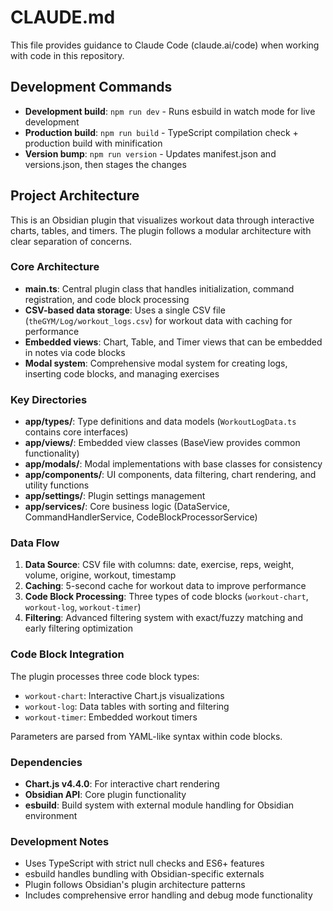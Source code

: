 # CLAUDE.md

This file provides guidance to Claude Code (claude.ai/code) when working with code in this repository.

## Development Commands

- **Development build**: `npm run dev` - Runs esbuild in watch mode for live development
- **Production build**: `npm run build` - TypeScript compilation check + production build with minification
- **Version bump**: `npm run version` - Updates manifest.json and versions.json, then stages the changes

## Project Architecture

This is an Obsidian plugin that visualizes workout data through interactive charts, tables, and timers. The plugin follows a modular architecture with clear separation of concerns.

### Core Architecture

- **main.ts**: Central plugin class that handles initialization, command registration, and code block processing
- **CSV-based data storage**: Uses a single CSV file (`theGYM/Log/workout_logs.csv`) for workout data with caching for performance
- **Embedded views**: Chart, Table, and Timer views that can be embedded in notes via code blocks
- **Modal system**: Comprehensive modal system for creating logs, inserting code blocks, and managing exercises

### Key Directories

- **app/types/**: Type definitions and data models (`WorkoutLogData.ts` contains core interfaces)
- **app/views/**: Embedded view classes (BaseView provides common functionality)
- **app/modals/**: Modal implementations with base classes for consistency
- **app/components/**: UI components, data filtering, chart rendering, and utility functions
- **app/settings/**: Plugin settings management
- **app/services/**: Core business logic (DataService, CommandHandlerService, CodeBlockProcessorService)

### Data Flow

1. **Data Source**: CSV file with columns: date, exercise, reps, weight, volume, origine, workout, timestamp
2. **Caching**: 5-second cache for workout data to improve performance
3. **Code Block Processing**: Three types of code blocks (`workout-chart`, `workout-log`, `workout-timer`)
4. **Filtering**: Advanced filtering system with exact/fuzzy matching and early filtering optimization

### Code Block Integration

The plugin processes three code block types:
- `workout-chart`: Interactive Chart.js visualizations
- `workout-log`: Data tables with sorting and filtering
- `workout-timer`: Embedded workout timers

Parameters are parsed from YAML-like syntax within code blocks.

### Dependencies

- **Chart.js v4.4.0**: For interactive chart rendering
- **Obsidian API**: Core plugin functionality
- **esbuild**: Build system with external module handling for Obsidian environment

### Development Notes

- Uses TypeScript with strict null checks and ES6+ features
- esbuild handles bundling with Obsidian-specific externals
- Plugin follows Obsidian's plugin architecture patterns
- Includes comprehensive error handling and debug mode functionality